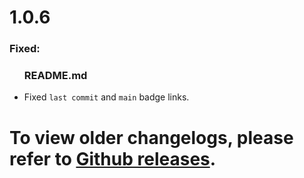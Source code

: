 <div id="changelog">
    <h1 id="changelog-title">1.0.6</h1>
    <h3 id="changelog-fixed">Fixed:</h3>
    <div id="changelog-fixed-body">
        <ul>
            <h3>README.md</h3>
            <li>Fixed <code>last commit</code> and <code>main</code> badge links.</li>
        </ul>
    </div>
    <h1 id="changelog-old">To view older changelogs, please refer to <a id="changelog-old-link" href="https://github.com/AlexAnimateMp4/browser-color-scheme/releases">Github releases</a>.</h1>
</div>